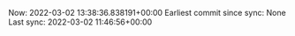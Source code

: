 Now: 2022-03-02 13:38:36.838191+00:00 Earliest commit since sync: None Last sync: 2022-03-02 11:46:56+00:00
